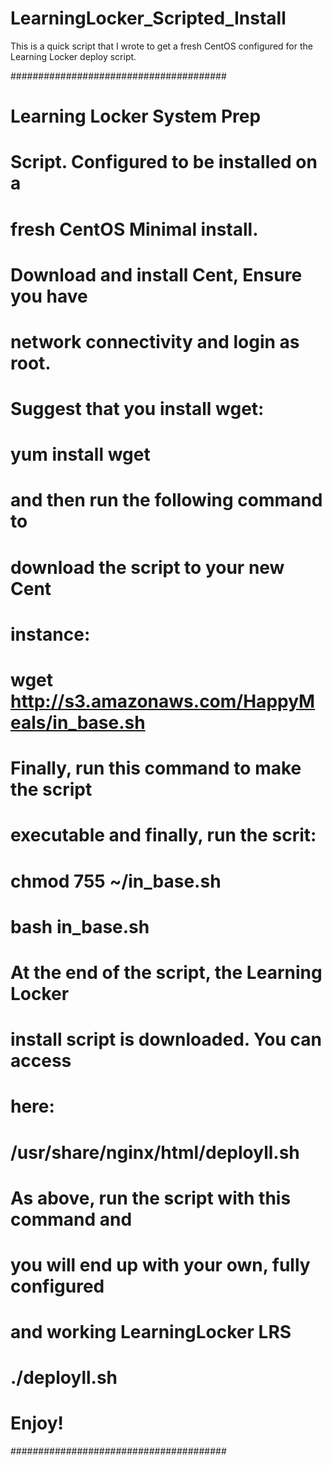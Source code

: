 # LearningLocker_Scripted_Install
This is a quick script that I wrote to get a fresh CentOS configured for the Learning Locker deploy script.

#######################################
#     Learning Locker System Prep
#
# Script. Configured to be installed on a 
# fresh CentOS Minimal install.
# 
# Download and install Cent, Ensure you have 
# network connectivity and login as root.

# Suggest that you install wget:
# 
# yum install wget
# 
# and then run the following command to 
# download the script to your new Cent 
# instance:
# 
# wget http://s3.amazonaws.com/HappyMeals/in_base.sh
# 
# Finally, run this command to make the script 
# executable and finally, run the scrit:
# 
# chmod 755 ~/in_base.sh
# bash in_base.sh
# 

# At the end of the script, the Learning Locker
# install script is downloaded. You can access
# here:
#
# /usr/share/nginx/html/deployll.sh
#
# As above, run the script with this command and
# you will end up with your own, fully configured
# and working LearningLocker LRS
#
# ./deployll.sh
#
# Enjoy!  #
#######################################
